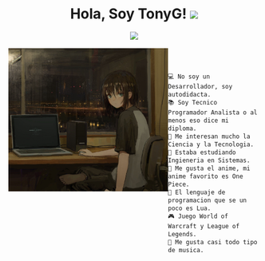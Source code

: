 <h1 align="center">
Hola, Soy TonyG!
  <img src="https://media.giphy.com/media/hvRJCLFzcasrR4ia7z/giphy.gif" width="30"></h1>

<p align="center">
  <a href="https://github.com/DenverCoder1/readme-typing-svg"><img src="https://readme-typing-svg.herokuapp.com?lines=Computer+Science+Student;Freelancer;Enthusiastic;Always%20learning%20new%20things&center=true&width=380&height=45"></a>
</p>

<img align="left" src="https://github.com/I-am-vishalmaurya/I-am-vishalmaurya/blob/main/cropped_image.png" width="320" />

```



💻 No soy un Desarrollador, soy autodidacta.
📚 Soy Tecnico Programador Analista o al menos eso dice mi diploma.
📝 Me interesan mucho la Ciencia y la Tecnologia.
🔭 Estaba estudiando Ingieneria en Sistemas.
🍥 Me gusta el anime, mi anime favorito es One Piece.
🌟 El lenguaje de programacion que se un poco es Lua.
🎮 Juego World of Warcraft y League of Legends.
🎵 Me gusta casi todo tipo de musica.



```
